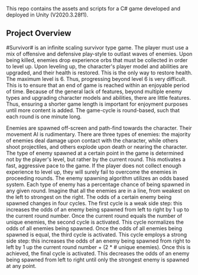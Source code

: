 This repo contains the assets and scripts for a C# game developed and deployed in Unity (V2020.3.28f1).

## Project Overview ##
#Survivor# is an infinite scaling survivor type game. The player must use a mix of offensive and defensive play-style to outlast waves of enemies. Upon being killed, enemies drop experience orbs that must be collected in order to level up. Upon leveling up, the character's player model and abilities are upgraded, and their health is restored. This is the only way to restore health. The maximum level is 6. Thus, progressing beyond level 6 is very difficult. This is to ensure that an end of game is reached within an enjoyable period of time. Because of the general lack of features, beyond multiple enemy types and upgrading character models and abilities, there are little features. Thus, ensuring a shorter game length is important for enjoyment purposes until more content is added. The game-cycle is round-based, such that each round is one minute long.

Enemies are spawned off-screen and path-find towards the character. Their movement AI is rudimentary. There are three types of enemies: the majority of enemies deal damage upon contact with the character, while others shoot projectiles, and others explode upon death or nearing the character. The type of enemy spawned at a certain point in the game is determined not by the player's level, but rather by the current round. This motivates a fast, aggressive pace to the game. If the player does not collect enough experience to level up, they will surely fail to overcome the enemies in proceeding rounds. The enemy spawning algorithm utilizes an odds based system. Each type of enemy has a percentage chance of being spawned in any given round. Imagine that all the enemies are in a line, from weakest on the left to strongest on the right. The odds of a certain enemy being spawned changes in four cycles. The first cycle is a weak side step: this increases the odds of an enemy being spawned from left to right by 1 up to the current round number. Once the current round equals the number of unique enemies, the second cycle is activated. This cycle normalizes the odds of all enemies being spawned. Once the odds of all enemies being spawned is equal, the third cycle is activated. This cycle employs a strong side step: this increases the odds of an enemy being spawned from right to left by 1 up the current round number + (2 * # unique enemies). Once this is achieved, the final cycle is activated. This decreases the odds of an enemy being spawned from left to right until only the strongest enemy is spawned at any point. 
